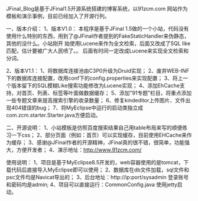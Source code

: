 JFinal_Blog是基于JFinal1.5开源系统搭建的博客系统，以91zcm.com 网站作为模板和演示事例，目前已经加入了开源行列。


一、版本介绍：
1、版本V1.0：
本程序是基于JFinal 1.5做的一个小站，代码没有使用什么特别的东西，用到了@JFinal作者提到的FakeStaticHandler来伪静态，其他的没什么。小站刚开 始使用Lucene来作为全文检索，后面又改成了SQL like匹配，估计要被广大人民喷了。。 后面有时间一定改成Lucene来实现全文检索和分词。

2、版本V1.1：
1、将数据库连接池由C3P0升级为Druid实现；
2、废弃WEB-INF下的数据库连接配置，改用conf下的config.properties来实现配置；
3、将上一个版本留下的SQL模糊Like搜索功能修改为Lucene实现；
4、添加EhCache支持，对首页、列表、标签等叶面做数据缓存；
5、添加"91专题"栏目，将重点添加一些专题文章来提高搜索引擎的收录数量；
6、修复kindeditor上传图片、文件出现404错误的bug；
7、将MyEclipse中运行的启动类独立成com.zcm.starter.Starter.java方便启动。

二、开源说明：
1、小站模板是仿照百度搜索结果自己用table布局来写的顺便练习一下css；
2、部分页面（例如：首页）可以实现缓存，目前使用EHCache来作为缓存；
3、感谢@JFinal作者的开源精神，JFinal真的很不错，很简单，功能强大，方便开发者；
4、演示地址：http://www.91zcm.com/


使用说明：
1、项目是基于MyEclipse8.5开发的，web容器使用的是tomcat，下载代码后直接导入MyEclipse即可以使用；
2、数据库在db文件加载，sql文件和psc文件均是Navicat导出的；
3、后台地址：http://ip:port/sysadmin 登录账号和密码均是admin;
4、项目可以直接运行：CommonConfig.java 使用jetty启动。
